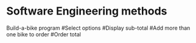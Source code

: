 # Software Engineering methods
Build-a-bike program
#Select options
#Display sub-total
#Add more than one bike to order
#Order total
